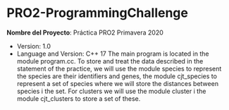 # PRO2-ProgrammingChallenge

**Nombre del Proyecto**: Práctica PRO2 Primavera 2020
+ Version: 1.0
+ Language and Version: C++ 17
The main program is located in the module program.cc. To store and treat the data described in the statement of the practice, we will use the module species to represent the species are their identifiers and genes, the module cjt_species to represent a set of species where we will store the distances between species i the set. For clusters we will use the module cluster i the module cjt_clusters to store a set of these.
